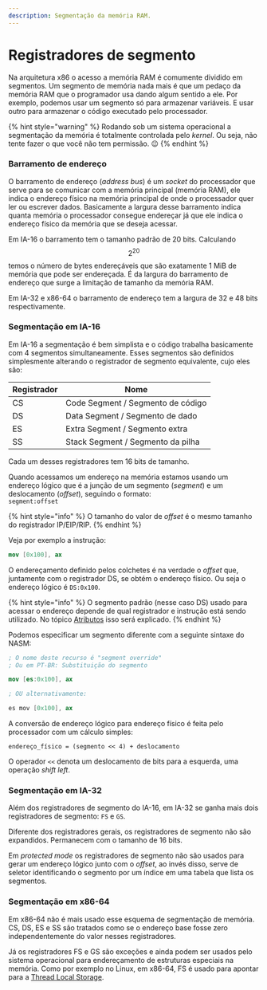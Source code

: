 ```yaml
---
description: Segmentação da memória RAM.
---
```


# Registradores de segmento

Na arquitetura x86 o acesso a memória RAM é comumente dividido em segmentos. Um segmento de memória nada mais é que um pedaço da memória RAM que o programador usa dando algum sentido a ele. Por exemplo, podemos usar um segmento só para armazenar variáveis. E usar outro para armazenar o código executado pelo processador.

{% hint style="warning" %}
Rodando sob um sistema operacional a segmentação da memória é totalmente controlada pelo _kernel_. Ou seja, não tente fazer o que você não tem permissão. :wink: 
{% endhint %}

### Barramento de endereço

O barramento de endereço (_address bus_) é um _socket_ do processador que serve para se comunicar com a memória principal (memória RAM), ele indica o endereço físico na memória principal de onde o processador quer ler ou escrever dados. Basicamente a largura desse barramento indica quanta memória o processador consegue endereçar já que ele indica o endereço físico da memória que se deseja acessar.

Em IA-16 o barramento tem o tamanho padrão de 20 bits. Calculando  $$2^{20}$$ temos o número de bytes endereçáveis que são exatamente 1 MiB de memória que pode ser endereçada. É da largura do barramento de endereço que surge a limitação de tamanho da memória RAM.

Em IA-32 e x86-64 o barramento de endereço tem a largura de 32 e 48 bits respectivamente.

### Segmentação em IA-16

Em IA-16 a segmentação é bem simplista e o código trabalha basicamente com 4 segmentos simultaneamente. Esses segmentos são definidos simplesmente alterando o registrador de segmento equivalente, cujo eles são:

| Registrador | Nome                              |
| ----------- | --------------------------------- |
| CS          | Code Segment / Segmento de código |
| DS          | Data Segment / Segmento de dado   |
| ES          | Extra Segment / Segmento extra    |
| SS          | Stack Segment / Segmento da pilha |

Cada um desses registradores tem 16 bits de tamanho.

Quando acessamos um endereço na memória estamos usando um endereço lógico que é a junção de um segmento (_segment_) e um deslocamento (_offset_), seguindo o formato:\
`segment:offset`

{% hint style="info" %}
O tamanho do valor de _offset_ é o mesmo tamanho do registrador IP/EIP/RIP.
{% endhint %}

Veja por exemplo a instrução:

```nasm
mov [0x100], ax
```

O endereçamento definido pelos colchetes é na verdade o _offset_ que, juntamente com o registrador DS, se obtém o endereço físico. Ou seja o endereço lógico é `DS:0x100`.

{% hint style="info" %}
O segmento padrão (nesse caso DS) usado para acessar o endereço depende de qual registrador e instrução está sendo utilizado. No tópico [Atributos](atributos.md#segment) isso será explicado.
{% endhint %}

Podemos especificar um segmento diferente com a seguinte sintaxe do NASM:

```nasm
; O nome deste recurso é "segment override"
; Ou em PT-BR: Substituição do segmento

mov [es:0x100], ax

; OU alternativamente:

es mov [0x100], ax
```

A conversão de endereço lógico para endereço físico é feita pelo processador com um cálculo simples:

```
endereço_físico = (segmento << 4) + deslocamento
```

O operador `<<` denota um deslocamento de bits para a esquerda, uma operação _shift left_.

### Segmentação em IA-32

Além dos registradores de segmento do IA-16, em IA-32 se ganha mais dois registradores de segmento:  `FS` e `GS`.

Diferente dos registradores gerais, os registradores de segmento não são expandidos. Permanecem com o tamanho de 16 bits.

Em _protected mode_ os registradores de segmento não são usados para gerar um endereço lógico junto com o _offset_, ao invés disso, serve de seletor identificando o segmento por um índice em uma tabela que lista os segmentos.

### Segmentação em x86-64

Em x86-64 não é mais usado esse esquema de segmentação de memória. CS, DS, ES e SS são tratados como se o endereço base fosse zero independentemente do valor nesses registradores.

Já os registradores FS e GS são exceções e ainda podem ser usados pelo sistema operacional para endereçamento de estruturas especiais na memória. Como por exemplo no Linux, em x86-64, FS é usado para apontar para a [Thread Local Storage](../programando-junto-com-c/variaveis-em-c.md#variaveis-\_thread_local).
